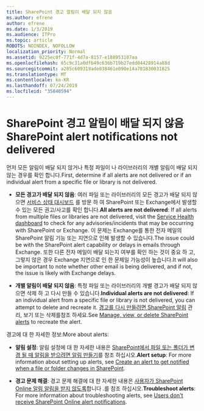 ```yaml
---
title: SharePoint 경고 알림이 배달 되지 않음
ms.author: efrene
author: efrene
ms.date: 1/3/2019
ms.audience: ITPro
ms.topic: article
ROBOTS: NOINDEX, NOFOLLOW
localization_priority: Normal
ms.assetid: 9225ec0f-771f-4d7a-8157-e188953107aa
ms.openlocfilehash: 65c9c31a0dfb49c636b719b27edd04428914a88d
ms.sourcegitcommit: a285c609319ade038461e090e14a701830031825
ms.translationtype: MT
ms.contentlocale: ko-KR
ms.lasthandoff: 07/24/2019
ms.locfileid: "35840594"
---
```

# <a name="sharepoint-alert-notifications-not-delivered"></a><span data-ttu-id="dcfe1-102">SharePoint 경고 알림이 배달 되지 않음</span><span class="sxs-lookup"><span data-stu-id="dcfe1-102">SharePoint alert notifications not delivered</span></span> 

<span data-ttu-id="dcfe1-103">먼저 모든 알림이 배달 되지 않거나 특정 파일이 나 라이브러리의 개별 알림이 배달 되지 않는 경우를 확인 합니다.</span><span class="sxs-lookup"><span data-stu-id="dcfe1-103">First, determine if all alerts are not delivered or if an individual alert from a specific file or library is not delivered.</span></span>

- <span data-ttu-id="dcfe1-104">**모든 경고가 배달 되지 않음**: 여러 파일 또는 라이브러리의 모든 경고가 배달 되지 않으면 [서비스 상태 대시보드](https://admin.microsoft.com/AdminPortal/Home#/servicehealth) 를 방문 하 여 SharePoint 또는 Exchange에서 발생할 수 있는 모든 권고/사고를 확인 합니다.</span><span class="sxs-lookup"><span data-stu-id="dcfe1-104">**All alerts are not delivered**:  If all alerts from multiple files or libraries are not delivered, visit the [Service Health dashboard](https://admin.microsoft.com/AdminPortal/Home#/servicehealth) to check for any advisories/incidents that may be occurring with SharePoint or Exchange.</span></span> <span data-ttu-id="dcfe1-105">이 문제는 Exchange를 통한 전자 메일의 SharePoint 알림 기능 또는 지연으로 인해 발생할 수 있습니다.</span><span class="sxs-lookup"><span data-stu-id="dcfe1-105">The issue could be with the SharePoint alert capability or delays in emails through Exchange.</span></span> <span data-ttu-id="dcfe1-106">또한 다른 전자 메일이 배달 되는지 여부를 확인 하는 것이 중요 하 고, 그렇지 않은 경우 Exchange 지연으로 인 한 문제일 가능성이 높습니다.</span><span class="sxs-lookup"><span data-stu-id="dcfe1-106">It will also be important to note whether other email is being delivered, and if not, the issue is likely with Exchange delays.</span></span> 

- <span data-ttu-id="dcfe1-107">**개별 알림이 배달 되지 않음**: 특정 파일 또는 라이브러리의 개별 경고가 배달 되지 않으면 삭제 하 고 다시 만들 수 있습니다.</span><span class="sxs-lookup"><span data-stu-id="dcfe1-107">**Individual alerts are not delivered**:  If an individual alert from a specific file or library is not delivered, you can attempt to delete and recreate it.</span></span> <span data-ttu-id="dcfe1-108">[경고를 다시 만들려면 SharePoint 알림</a> 관리, 보기 또는 삭제를](https://support.office.com/article/manage-view-or-delete-sharepoint-alerts-99dfb19c-9a90-4a8c-aba1-aa8c8afb0de2#ID0EAADAAA=Online)참조 하세요.</span><span class="sxs-lookup"><span data-stu-id="dcfe1-108">See [Manage, view, or delete SharePoint alerts</a> to recreate the alert](https://support.office.com/article/manage-view-or-delete-sharepoint-alerts-99dfb19c-9a90-4a8c-aba1-aa8c8afb0de2#ID0EAADAAA=Online).</span></span> 
 
<span data-ttu-id="dcfe1-109">경고에 대 한 자세한 정보:</span><span class="sxs-lookup"><span data-stu-id="dcfe1-109">More about alerts:</span></span>

- <span data-ttu-id="dcfe1-110">**알림 설정**: 알림 설정에 대 한 자세한 내용은 [SharePoint에서 파일 또는 폴더가 변경 될 때 알림을 받으려면 알림 만들기](https://support.office.com/article/create-an-alert-to-get-notified-when-a-file-or-folder-changes-in-sharepoint-e5a79e7b-a146-46da-a9ef-d65409ba8918)를 참조 하십시오.</span><span class="sxs-lookup"><span data-stu-id="dcfe1-110">**Alert setup**: For more information about setting up alerts, see [Create an alert to get notified when a file or folder changes in SharePoint](https://support.office.com/article/create-an-alert-to-get-notified-when-a-file-or-folder-changes-in-sharepoint-e5a79e7b-a146-46da-a9ef-d65409ba8918).</span></span>

- <span data-ttu-id="dcfe1-111">**경고 문제 해결**: 경고 문제 해결에 대 한 자세한 내용은 [사용자가 SharePoint Online 알림 알림을 받지 않도록](https://support.office.com/article/users-don-t-receive-sharepoint-online-alert-notifications-14fc22dd-e873-482c-844d-f67ad41313f1)합니다 .를 참조 하십시오.</span><span class="sxs-lookup"><span data-stu-id="dcfe1-111">**Troubleshoot alerts**:  For more information about troubleshooting alerts, see [Users don't receive SharePoint Online alert notifications](https://support.office.com/article/users-don-t-receive-sharepoint-online-alert-notifications-14fc22dd-e873-482c-844d-f67ad41313f1).</span></span>



